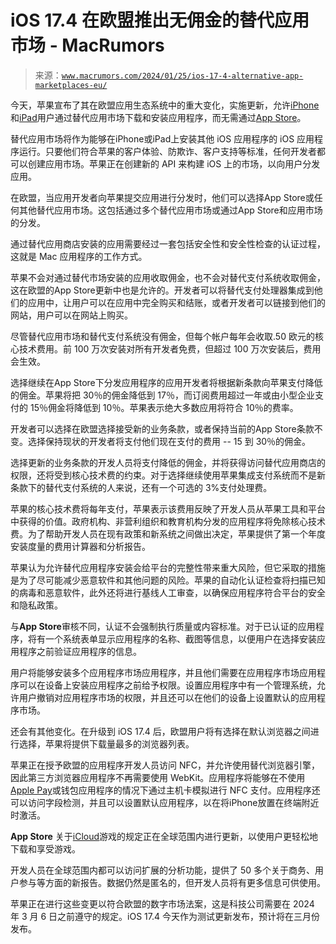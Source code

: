<!--yml

类别: 未分类

日期: 2024-05-27 15:09:11

-->

# iOS 17.4 在欧盟推出无佣金的替代应用市场 - MacRumors

> 来源：[`www.macrumors.com/2024/01/25/ios-17-4-alternative-app-marketplaces-eu/`](https://www.macrumors.com/2024/01/25/ios-17-4-alternative-app-marketplaces-eu/)

今天，苹果宣布了其在欧盟应用生态系统中的重大变化，实施更新，允许[iPhone](https://www.macrumors.com/guide/iphone/)和[iPad](https://www.macrumors.com/roundup/ipad/)用户通过替代应用市场下载和安装应用程序，而无需通过[App Store](https://www.macrumors.com/guide/app-store/)。

替代应用市场将作为能够在‌iPhone‌或‌iPad‌上安装其他 iOS 应用程序的 iOS 应用程序运行。只要他们符合苹果的客户体验、防欺诈、客户支持等标准，任何开发者都可以创建应用市场。苹果正在创建新的 API 来构建 iOS 上的市场，以向用户分发应用。

在欧盟，当应用开发者向苹果提交应用进行分发时，他们可以选择‌App Store‌或任何其他替代应用市场。这包括通过多个替代应用市场或通过‌App Store‌和应用市场的分发。

通过替代应用商店安装的应用需要经过一套包括安全性和安全性检查的认证过程，这就是 Mac 应用程序的工作方式。

苹果不会对通过替代市场安装的应用收取佣金，也不会对替代支付系统收取佣金，这在欧盟的‌App Store‌更新中也是允许的。开发者可以将替代支付处理器集成到他们的应用中，让用户可以在应用中完全购买和结账，或者开发者可以链接到他们的网站，用户可以在网站上购买。

尽管替代应用市场和替代支付系统没有佣金，但每个帐户每年会收取.50 欧元的核心技术费用。前 100 万次安装对所有开发者免费，但超过 100 万次安装后，费用会生效。

选择继续在‌App Store‌下分发应用程序的应用开发者将根据新条款向苹果支付降低的佣金。苹果将把 30％的佣金降低到 17％，而订阅费用超过一年或由小型企业支付的 15％佣金将降低到 10％。苹果表示绝大多数应用将符合 10％的费率。

开发者可以选择在欧盟选择接受新的业务条款，或者保持当前的‌App Store‌条款不变。选择保持现状的开发者将支付他们现在支付的费用 -- 15 到 30％的佣金。

选择更新的业务条款的开发人员将支付降低的佣金，并将获得访问替代应用商店的权限，还将受到核心技术费的约束。对于选择继续使用苹果集成支付系统而不是新条款下的替代支付系统的人来说，还有一个可选的 3%支付处理费。

苹果的核心技术费将每年支付，苹果表示该费用反映了开发人员从苹果工具和平台中获得的价值。政府机构、非营利组织和教育机构分发的应用程序将免除核心技术费。为了帮助开发人员在现有政策和新系统之间做出决定，苹果提供了第一个年度安装度量的费用计算器和分析报告。

苹果认为允许替代应用程序安装会给平台的完整性带来重大风险，但它采取的措施是为了尽可能减少恶意软件和其他问题的风险。苹果的自动化认证检查将扫描已知的病毒和恶意软件，此外还将进行基线人工审查，以确保应用程序符合平台的安全和隐私政策。

与**App Store**审核不同，认证不会强制执行质量或内容标准。对于已认证的应用程序，将有一个系统表单显示应用程序的名称、截图等信息，以便用户在选择安装应用程序之前验证应用程序的信息。

用户将能够安装多个应用程序市场应用程序，并且他们需要在应用程序市场应用程序可以在设备上安装应用程序之前给予权限。设置应用程序中有一个管理系统，允许用户撤销对应用程序市场的权限，并且还可以在他们的设备上设置默认的应用程序市场。

还会有其他变化。在升级到 iOS 17.4 后，欧盟用户将有选择在默认浏览器之间进行选择，苹果将提供下载量最多的浏览器列表。

苹果正在授予欧盟的应用程序开发人员访问 NFC，并允许使用替代浏览器引擎，因此第三方浏览器应用程序不再需要使用 WebKit。应用程序将能够在不使用[Apple Pay](https://www.macrumors.com/roundup/apple-pay/)或钱包应用程序的情况下通过主机卡模拟进行 NFC 支付。应用程序还可以访问字段检测，并且可以设置默认应用程序，以在将‌iPhone‌放置在终端附近时激活。

**App Store** 关于[iCloud](https://www.macrumors.com/guide/icloud/)游戏的规定正在全球范围内进行更新，以使用户更轻松地下载和享受游戏。

开发人员在全球范围内都可以访问扩展的分析功能，提供了 50 多个关于商务、用户参与等方面的新报告。数据仍然是匿名的，但开发人员将有更多信息可供使用。

苹果正在进行这些变更以符合欧盟的数字市场法案，这是科技公司需要在 2024 年 3 月 6 日之前遵守的规定。iOS 17.4 今天作为测试更新发布，预计将在三月份发布。

